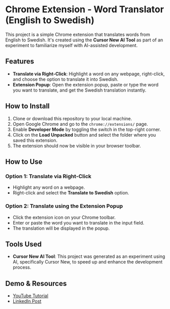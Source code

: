 # Chrome Extension - Word Translator (English to Swedish)

This project is a simple Chrome extension that translates words from English to Swedish. It's created using the **Cursor New AI Tool** as part of an experiment to familiarize myself with AI-assisted development. 

## Features

- **Translate via Right-Click**: Highlight a word on any webpage, right-click, and choose the option to translate it into Swedish.
- **Extension Popup**: Open the extension popup, paste or type the word you want to translate, and get the Swedish translation instantly.

## How to Install

1. Clone or download this repository to your local machine.
2. Open Google Chrome and go to the `chrome://extensions/` page.
3. Enable **Developer Mode** by toggling the switch in the top-right corner.
4. Click on the **Load Unpacked** button and select the folder where you saved this extension.
5. The extension should now be visible in your browser toolbar.

## How to Use

### Option 1: Translate via Right-Click
- Highlight any word on a webpage.
- Right-click and select the **Translate to Swedish** option.

### Option 2: Translate using the Extension Popup
- Click the extension icon on your Chrome toolbar.
- Enter or paste the word you want to translate in the input field.
- The translation will be displayed in the popup.

## Tools Used
- **Cursor New AI Tool**: This project was generated as an experiment using AI, specifically Cursor New, to speed up and enhance the development process.

## Demo & Resources

- [YouTube Tutorial](#)
- [LinkedIn Post](#)
